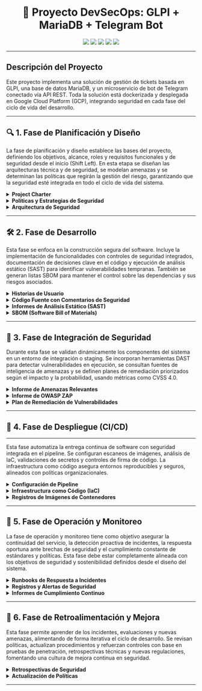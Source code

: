 
<h1 align="center">🔐 Proyecto DevSecOps: GLPI + MariaDB + Telegram Bot</h1>

<p align="center">
  <img src="https://img.shields.io/badge/Status-En%20Desarrollo-lightgrey" />
  <img src="https://img.shields.io/badge/Security-DevSecOps-blue" />
  <img src="https://img.shields.io/badge/GLPI-v10.0.18-green" />
  <img src="https://img.shields.io/badge/Bot-Telegram-lightgrey" />
  <img src="https://img.shields.io/badge/CI/CD-GitHub-orange" />
</p>

---

## Descripción del Proyecto

Este proyecto implementa una solución de gestión de tickets basada en GLPI, una base de datos MariaDB, y un microservicio de bot de Telegram conectado vía API REST. Toda la solución está dockerizada y desplegada en Google Cloud Platform (GCP), integrando seguridad en cada fase del ciclo de vida del desarrollo.

---

## 🔍 1. Fase de Planificación y Diseño

La fase de planificación y diseño establece las bases del proyecto, definiendo los objetivos, alcance, roles y requisitos funcionales y de seguridad desde el inicio (Shift Left). En esta etapa se diseñan las arquitecturas técnica y de seguridad, se modelan amenazas y se determinan las políticas que regirán la gestión del riesgo, garantizando que la seguridad esté integrada en todo el ciclo de vida del sistema.

<details>
<summary><b>Project Charter</b></summary>


## 1. Objetivos
  ### Objetivo General

    Desplegar una plataforma de gestión de soporte basada en GLPI (v10.0.18) en una instancia de GCP, conectada a una base de datos MariaDB y a un microservicio de bot de Telegram que permita consultar tickets.

  ### Objetivos Especificos

    1. Implementar un entorno contenerizado con Docker y Docker Compose pra la aplicaión.
    2. Permitir que los usuarios consulten casos mediante el chatbot y reciban asistencia automática a través de la conexión con GLPI.
    3. Asegurar el entorno con mecanismos de control de acceso robustos, desde el diseño del sistema.

## 2. Roles del Proyecto

  - **Desarrollador Backend**: Encargado de la lógica del chatbot, conexión con GLPI y control de la base de datos.
  - **Ingeniero DevOps**: Responsable de contenerización con Docker, integración y despliegue.
  - **Especialista en Seguridad**: Garantiza el cumplimiento de requisitos de seguridad (autenticación, cifrado, control de acceso).

## 3. Alcance del Proyecto

### 3.1 Sí incluye:

  - Despliegue mediante Docker Compose.
  - Instalación automática desde el repositorio oficial de GLPI.
  - Integración con bot de Telegram como interfaz de consulta.
  - Proceso automatizado mediante CI/CD en GitHub Actions.
  - Seguridad y buenas prácticas DevSecOps incluidas.
  - Seguridad básica (tokens, firewalls, control de acceso).

### 3.2 No incluye:

  - Escalado automático a múltiples instancias.
  - Integración con plataformas diferentes a Telegram.
  - Soporte para múltiples idiomas del bot (fase futura).

### 3.3 Métricas de Éxito

  - 100% de los casos creados por Telegram se reflejan correctamente en GLPI.
  - Tiempo promedio de respuesta del bot < 2 segundos.
  - Tasa de error del chatbot < 5% en generación de tickets.
  - Implementación sin vulnerabilidades críticas detectadas (según escaneo de seguridad).
  - Accesos no autorizados bloqueados en ambiente de prueba (según logs de firewall).

## 4. Requisitos de Seguridad (Shift Left)

### 4.1 Desde el diseño:

  - Validación de entrada/salida entre bot y GLPI.
  - Comunicación cifrada (uso de tokens).

### 4.2 Durante el desarrollo:

  - Análisis de dependencias con herramientas como Trivy o Snyk.
  - Analsis con Docker Scode.
  - Revisión de código (linters, escáneres de vulnerabilidades).

### 4.3 Antes del despliegue:

  - Auditoría de roles y accesos. Usuarios y Tokens Agregar Tabla 
  - Políticas de red seguras (puertos mínimos abiertos). Firewall de Google Cloud Plattform 
  Agregar evidencia
  
### 4.4 En ejecución:

  - Monitoreo con alertas de acceso sospechoso. (Monitoreo de Firewall GCP)


</details>
<details>
<summary><b>Politicas y Estrategias de Seguridad</b></summary>

## Políticas de seguridad aplicables


Con el fin de garantizar los principios de seguridad (Confidencialidad, Integridad y Disponibilidad) sobre toda la solución, se adoptan un conjunto de normas y buenas prácticas recomendadas a nivel internacional.


### 1. ISO/IEC 27001:2022 – Sistema de Gestión de Seguridad de la Información (SGSI)

Marco que incluye requisitos relacionados con el análisis de riesgos, control de accesos y seguridad desde el inicio (Integración y despliegue continuo).

#### Controles técnicos del anexo A:


1. **A 14.3 Gestión de la seguridad en los ciclos de vida de los sistemas de información**  
   - **Aplicable a:** Control de versiones de código fuente de GLPI  
   - **Recomendación:** Documentar cambios del código a través de GitHub.

2. **A 14.2 – Desarrollo seguro de aplicaciones**  
   - **Aplicable a:** Código fuente de GLPI, API Rest y ChatBot.  
   - **Recomendación:** Validación del código fuente, librerías y dependencias a través de xxxx (Sonar, Snyk).


### 2. ISO/IEC 27005:2018 Gestión de riesgos

Marco metodológico para la identificación, análisis y tratamiento de riesgos. Se aplica en conjunto con Magerit.


### 3. MAGERIT – Metodología de Análisis y gestión de riesgos de los sistemas de información

Metodología española que incluye la identificación de activos, amenazas, vulnerabilidades, evaluación, tratamiento y seguimiento de riesgos.

---

## Metodología seleccionada: MAGERIT

MAGERIT (Metodología de Análisis y Gestión de Riesgos de los Sistemas de Información) se utiliza para estructurar el análisis de riesgos mediante la identificación de activos, amenazas e impactos.

De acuerdo con esta metodología se detallan las fases de la gestión de riesgos:

---

## 1. Identificación de Activos

### 1.1 Inventario de Activos
<div align="center">

| Nombre de Activo       | Tipo de Activo   | Descripción                          |
|------------------------|------------------|--------------------------------------|
| GLPI                   | Aplicación       | Sistema de gestión de tickets        |
| Base de datos MariaDB  | Datos/Información| Base de datos de GLPI                |
| Google Cloud           | Infraestructura  | Nube pública                         |
| Contenedores Docker    | Plataforma       | Entorno de ejecución contenerizado   |
| API REST               | Servicio         | Integración con servicios externos   |
| ChatBot                | Aplicación       | Aplicación para comunicación         |

</div>

### 1.2 Valoración de Activos

### GLPI

<div align="center">

| Impacto / Principio   | Confidencialidad | Integridad | Disponibilidad |
|-----------------------|------------------|------------|----------------|
| Económico             | Media            | Alta       | Alta           |
| Legal y regulatorio   | Alta             | Alta       | Media          |
| Reputacional          | Media            | Alta       | Alta           |
| Operacional           | Media            | Alta       | Alta           |

</div>

### Base de Datos MariaDB

(Idéntica valoración que GLPI)

### Google Cloud

<div align="center">

| Impacto / Principio   | Confidencialidad | Integridad | Disponibilidad |
|-----------------------|------------------|------------|----------------|
| Económico             | Media            | Alta       | Alta           |
| Legal y regulatorio   | Media            | Alta       | Media          |
| Reputacional          | Media            | Alta       | Alta           |
| Operacional           | Media            | Alta       | Alta           |

</div>

### Contenedores Docker

<div align="center">

| Impacto / Principio   | Confidencialidad | Integridad | Disponibilidad |
|-----------------------|------------------|------------|----------------|
| Económico             | Media            | Alta       | Alta           |
| Legal y regulatorio   | Bajo             | Media      | Media          |
| Reputacional          | Media            | Media      | Alta           |
| Operacional           | Media            | Alta       | Alta           |

</div>

### API REST

<div align="center">

| Impacto / Principio   | Confidencialidad | Integridad | Disponibilidad |
|-----------------------|------------------|------------|----------------|
| Económico             | Media            | Media      | Media          |
| Legal y regulatorio   | Alta             | Alta       | Media          |
| Reputacional          | Media            | Media      | Media          |
| Operacional           | Media            | Alta       | Alta           |

</div>

### ChatBot

<div align="center">

| Impacto / Principio   | Confidencialidad | Integridad | Disponibilidad |
|-----------------------|------------------|------------|----------------|
| Económico             | Bajo             | Media      | Bajo           |
| Legal y regulatorio   | Media            | Media      | Bajo           |
| Reputacional          | Media            | Media      | Bajo           |
| Operacional           | Media            | Media      | Bajo           |

</div>

---

## 2. Identificación y Evaluación de Riesgos

### 2.1 Identificación de Riesgos y Vulnerabilidades

<div align="center">

| Amenaza              | Activo Afectado     | Vulnerabilidad                           |
|----------------------|---------------------|-------------------------------------------|
| Acceso no autorizado | GLPI                | Ausencia de doble factor de autenticación |
| Pérdida de datos     | Base de datos MariaDB | Fallo de configuración o backup         |
| Fallo de contenedores| Contenedores Docker | Omisión de políticas de reinicio          |
| Fuga de datos        | API REST            | Ausencia de cifrado                       |
| Respuestas incorrectas| ChatBot            | Configuración o entrenamiento incorrecto  |

</div>

### 2.2 Valoración de Riesgos

<div align="center">

| Amenaza              | Activo Afectado     | Probabilidad | Impacto | Riesgo |
|----------------------|---------------------|--------------|---------|--------|
| Acceso no autorizado | GLPI                | Alta         | Alto    | Alto   |
| Pérdida de datos     | MariaDB             | Media        | Alto    | Alto   |
| Fallo de contenedores| Docker              | Media        | Medio   | Medio  |
| Fuga de datos        | API REST            | Alta         | Medio   | Alto   |
| Respuestas incorrectas| ChatBot            | Baja         | Medio   | Bajo   |

</div>

---

## 3. Planes de Tratamiento

Periodo de aplicación: **3 semanas por riesgo**

<div align="center">

| Riesgo                 | Plan de Acción - Mitigación                                                                 |
|------------------------|---------------------------------------------------------------------------------------------|
| Acceso no autorizado   | Implementación de MFA, validación de matriz de perfilamiento y monitoreo                   |
| Pérdida de datos       | Configuración de backups automáticos                                                       |
| Fallo de contenedores  | Políticas de reinicio en docker-compose (`restart: always`)                               |
| Fuga de datos          | Implementación de cifrado y validación de entradas                                          |
| Respuestas incorrectas | Supervisión de la configuración del ChatBot                                                 |

</div>

---

## 4. Seguimiento y Monitoreo

### 4.1 Revisión Trimestral de Planes de Acción

  **Responsables y Acciones:**

  - **Especialista en Seguridad**: Evaluar la eficacia de los controles.
  - **Project Manager**: Supervisar cumplimiento de los plazos.
  - **Equipo Técnico (DevOps y BackEnd)**: Aplicar controles, documentar evidencias.

  **Actividades Trimestrales:**

  - Revisión de riesgos activos.
  - Análisis de desviaciones respecto al plan.
  - Documentar nuevas acciones si los planes no son efectivos.

  **Resultados Trimestrales:**

  - Informe de plan de tratamiento de riesgos.
  - Informe de valoración de activos.

---

## 5. Roles y Responsabilidades

### Project Manager

- Seguimiento de los planes y cumplimiento de plazos.
- Facilitar la comunicación técnica.

### Desarrollador Backend

- Aplicar buenas prácticas de desarrollo seguro.
- Validar autenticación y controles de acceso.

### Ingeniero DevOps

- Asegurar integración y despliegue continuo.
- Garantizar ejecución consistente y resistente a fallos de contenedores.


### Especialista en Seguridad

- Acompañar el proceso de gestión de riesgos.
- Supervisar implementación de controles.
- Comunicar recomendaciones de seguridad al equipo técnico.

---

</details>
<details>
<summary><b>Arquitectura de Seguridad</b></summary>

## Arquitectura de alto nivel

  ![Arquitectura de Alto Nivel](./images/Alto_Nivel.png)

  Este diagrama muestra la arquitectura de alto nivel para desplegar GLPI en Google Cloud: sobre una máquina virtual Linux/Ubuntu (dentro de Google Cloud) corre Docker, que levanta tres contenedores principales: el de GLPI (la aplicación web), el de MySQL (la base de datos) y el del bot (un servicio que consume la API REST de GLPI). El usuario accede desde Internet, atraviesa un firewall y se conecta al contenedor de GLPI; este a su vez lee y escribe datos en la base de datos MySQL y ofrece servicios REST que el bot utiliza para crear y gestionar tickets automáticamente.

## Diagrama de Despliegue

  ![Diagrama de Despliegue ](./images/Despliegue.png)
  

  

</details>

---

## 🛠️ 2. Fase de Desarrollo

Esta fase se enfoca en la construcción segura del software. Incluye la implementación de funcionalidades con controles de seguridad integrados, documentación de decisiones clave en el código y ejecución de análisis estático (SAST) para identificar vulnerabilidades tempranas. También se generan listas SBOM para mantener el control sobre las dependencias y sus riesgos asociados.

<details>
<summary><b>Historias de Usuario</b></summary>

## 1. Inicio de sesión seguro en GLPI

**Como** usuario del sistema GLPI,
**quiero** iniciar sesión mediante autenticación de dos factores (MFA),
**para** prevenir accesos no autorizados aunque se filtre mi contraseña.

**Criterios de aceptación:**

* El sistema GLPI debe ofrecer MFA (correo, app de autenticación o SMS).
* Contraseñas con complejidad mínima (mayúsculas, símbolos, longitud >12).
* Bloqueo de sesión tras 5 intentos fallidos.

---

## 2. Envío de tickets por chatbot con entrada segura

**Como** usuario que interactúa desde Telegram,
**quiero** enviar solicitudes a través del chatbot,
**para** crear tickets en GLPI sin comprometer el sistema.

**Criterios de aceptación:**

* El bot debe sanitizar todos los mensajes antes de enviarlos a GLPI.
* Validación de formato y longitud de entrada.
* Logs de entradas rechazadas por motivos de seguridad.

---

## 3. Autenticación del chatbot con GLPI

**Como** desarrollador,
**quiero** que el microservicio del bot se autentique mediante una API Key única,
**para** evitar accesos no autorizados al sistema GLPI.

**Criterios de aceptación:**

* La API Key debe guardarse en variables de entorno, no en el código fuente.
* Validación del token en cada solicitud del bot a GLPI.
* Rotación periódica de claves.

---

## 4. Seguridad en la conexión a la base de datos

**Como** administrador de infraestructura,
**quiero** que GLPI se conecte de forma cifrada a la base de datos MariaDB,
**para** proteger los datos en tránsito en GCP.

**Criterios de aceptación:**

* Conexión TLS habilitada entre GLPI y MariaDB.
* Usuario de base de datos con permisos mínimos.
* Contraseñas almacenadas cifradas en secretos de GCP o archivos `.env`.

---

## 5. Despliegue seguro de microservicios

**Como** DevOps,
**quiero** desplegar el chatbot como contenedor con imágenes verificadas,
**para** garantizar que no contienen software malicioso.

**Criterios de aceptación:**

* Imagen escaneada con herramientas como Trivy o Syft.
* Uso de imágenes oficiales o minimalistas (ej: `python:slim`, `node:alpine`).
* Registro de imagen firmado digitalmente (opcional: Sigstore/Docker Content Trust).

---

## 6. Monitoreo de actividades sospechosas

**Como** analista de seguridad,
**quiero** monitorear interacciones anómalas entre el bot y GLPI,
**para** detectar posibles ataques de fuerza bruta o abuso del sistema.

**Criterios de aceptación:**

* Registro de eventos inusuales (p. ej. muchos tickets en poco tiempo).
* Alertas ante entradas no válidas repetidas.
* Revisión manual de logs mediante Cloud Logging de GCP.

---

## 7. Control de acceso al microservicio

**Como** administrador de red,
**quiero** que el chatbot solo se comunique con GLPI a través de una red interna en GCP,
**para** reducir la superficie de ataque.

**Criterios de aceptación:**

* El bot debe desplegarse en la misma VPC que GLPI.
* Puertos de acceso al backend cerrados a Internet.
* Firewall y reglas IAM controladas por etiqueta o servicio.

---

## 8. Cumplimiento de privacidad y confidencialidad

**Como** oficial de cumplimiento,
**quiero** asegurarme de que los datos personales manejados por el bot (nombres, emails, mensajes) estén protegidos,
**para** cumplir con regulaciones como la Ley de Protección de Datos Personales.

**Criterios de aceptación:**

* Ningún dato personal se guarda en texto plano fuera de la base de datos.
* Cifrado en tránsito y en reposo.
* Accesos auditables y trazables en GCP.

---

## 9. Validación del origen de mensajes del bot

**Como** ingeniero de seguridad,
**quiero** validar que los mensajes recibidos por el bot provienen de WhatsApp/Teams autenticados,
**para** evitar suplantaciones o ataques tipo spoofing.

**Criterios de aceptación:**

* Validación del `webhook signature` o `token de verificación` según el proveedor.
* Rechazo de mensajes sin cabeceras válidas.

---

</details>
<details>
<summary><b>Código Fuente con Comentarios de Seguridad</b></summary>

Se realizó una revisión exhaustiva del código fuente del proyecto, incorporando anotaciones de seguridad directamente en los archivos Dockerfile, archivos .env y el flujo de CI/CD. Estas anotaciones explican decisiones críticas relacionadas con la protección de credenciales, la reducción de la superficie de ataque, el uso seguro de variables de entorno y buenas prácticas en la construcción de contenedores. El objetivo es fortalecer la postura de seguridad desde la fase de construcción y despliegue.

**Link de consulta del informe:** [Clic aquí](https://github.com/jaiderospina/DevSecOps2025/blob/main/ExamenFinal/GRUPO2/Documentaci%C3%B3n/Reportes/Anotaciones%20de%20Seguridad.md)

</details>
<details>
<summary><b>Informes de Análisis Estático (SAST)</b></summary>

## 1. Análisis con SNYK

**COLOCAR CONTENIDO AQUÍ**

## 2. Análisis de Imagenes con Docker Scode

- **GLPI-APP Informe:** [Clic aquí](https://github.com/jaiderospina/DevSecOps2025/blob/main/ExamenFinal/GRUPO2/Documentaci%C3%B3n/Reportes/glpi-app.md)

- **GLPI-BOT Informe:** [Clic aquí](https://github.com/jaiderospina/DevSecOps2025/blob/main/ExamenFinal/GRUPO2/Documentaci%C3%B3n/Reportes/glpi-db.md)

- **GLPI-DB Informe:** [Clic aquí](https://github.com/jaiderospina/DevSecOps2025/blob/main/ExamenFinal/GRUPO2/Documentaci%C3%B3n/Reportes/glpi-bot.md)

### 2.1 Priorización de Vulnerabilidades

Con base en los reportes generados por Docker Scout, se identificaron las siguientes vulnerabilidades en las imágenes utilizadas:

<div align="center">

| Imagen           | Críticas | Altas | Medias | Bajas |
|------------------|----------|-------|--------|-------|
| `glpi-db`        | 4        | 35    | 24     | 9     |
| `glpi-app`       | 0        | 3     | 16     | 27    |
| `glpi-bot`       | 0        | 1     | 1      | 29    |

</div>

Las vulnerabilidades fueron priorizadas según los siguientes criterios:

  - **Impacto en la disponibilidad**:  
    - `glpi-bot`: `CVE-2024-47874` permite un ataque DoS mediante consumo de memoria ilimitado en formularios, afectando directamente la disponibilidad del chatbot.

  - **Impacto en la confidencialidad de datos**:  
    - `glpi-app`: `CVE-2023-50782` en la librería `cryptography` puede permitir el descifrado de mensajes TLS, afectando la confidencialidad del sistema GLPI.

  - **Exposición externa**:  
    - Los contenedores `glpi-app` y `glpi-bot` exponen servicios HTTP/HTTPS, por lo que las vulnerabilidades con vector de ataque remoto (`AV:N`) son especialmente críticas.

  - **Alta puntuación CVSS 4.0, CVSS 3.1**:  
    - Se identificaron múltiples vulnerabilidades con puntuaciones CVSS ≥ 8.7 en `glpi-db` y `glpi-bot`.

### 2.2 Plan remediación

  1. **`glpi-db`**: actualizar imagen base ≥ `1.23.8`.
  2. **`glpi-app`**: actualizar dependencias `cryptography` y `pyjwt`.
  3. **`glpi-bot`**: mitigar DoS actualizando `Starlette` a `>=0.40.0`.

---

## 2.3 Integración de Seguridad en el Pipeline DevSecOps

### 2.3.1 Recomendado:

- Integrar  **Scout CLI** en el pipeline CI/CD para escanear las imágenes Docker en cada `build`.
- Configurar el pipeline para **bloquear despliegues** con CVSS ≥ 7.0 no mitigadas.
- Añadir escaneo SAST con herramientas como `SonarQube`, `Bandit` o `Semgrep`.

### 2.3.2 Estrategias de Remediación

  - **Actualización de dependencias vulnerables**:
    - `cryptography` ≥ `42.0.0`
    - `pyjwt` ≥ `2.4.0`
    - `starlette` ≥ `0.40.0`
    - Imagen base ≥ `1.23.8` en `glpi-db`

  - **Mejoras de seguridad en Docker**:
    - Minimizar superficie de ataque utilizando imágenes ligeras como `alpine`.
    - Eliminar herramientas y paquetes innecesarios del `Dockerfile`.
    - Aplicar buenas prácticas de configuración en `Docker Compose` y redes.

  - **Segmentación y control de acceso**:
    - Restringir el acceso al contenedor `glpi-db` solo a IPs internas.
    - Usar variables de entorno seguras y cifradas para contraseñas.


</details>
<details>
<summary><b>SBOM (Software Bill of Materials)</b></summary>

**COLOCAR CONTENIDO AQUÍ**
### Inventario de librerias, dependencia esternas
### Vulnerabilidades conocidas (Usar documentacion de GLPI)
</details>

---

## 🔄 3. Fase de Integración de Seguridad

Durante esta fase se validan dinámicamente los componentes del sistema en un entorno de integración o staging. Se incorporan herramientas DAST para detectar vulnerabilidades en ejecución, se consultan fuentes de inteligencia de amenazas y se definen planes de remediación priorizados según el impacto y la probabilidad, usando métricas como CVSS 4.0.

<details>
<summary><b>Informe de Amenazas Relevantes </b></summary>


A continuación, se relaciona el informe sobre amenazas de ataques similares en la industria. En particular, la vulnerabilidad de **Broken Authentication**, documentada en el informe [OWASP API Top 10 – API2:2023](https://owasp.org/API-Security/editions/2023/en/0xa2-broken-authentication/), donde ejemplifica cómo configuraciones inadecuadas pueden permitir accesos no autorizados y explotación de bots conectados vía API REST.

**Link de consulta del informe:** [Clic aquí](https://github.com/jaiderospina/DevSecOps2025/blob/main/ExamenFinal/GRUPO2/Documentaci%C3%B3n/Reportes/Threat%20Intelligence%20Reports.md)

</details>
<details>
<summary><b>Informe de OWASP ZAP</b></summary>

**COLOCAR CONTENIDO AQUÍ**

</details>
<details>
<summary><b>Plan de Remediación de Vulnerabilidades</b></summary>


A continuación, se relacionan las vulnerabilidades más altas en el proyecto GLPI 10.8.18 (PHP) y sobre las cuáles se elabora el cronograma para la remediación:


## 1. Resumen de vulnerabilidades detectadas

| Tipo de Vulnerabilidad         | CWE      | Prioridad | Descripción breve                                                         |
|-------------------------------|----------|-----------|----------------------------------------------------------------------------|
| Cross-site Scripting (XSS)    | CWE-79   | 854       | Inyección de scripts que se ejecutan en el navegador del usuario.         |
| Path Transversal                | CWE-23   | 803       | Acceso a archivos fuera del directorio permitido.                         |
| Regular Expression DoS (ReDoS)| CWE-400  | 801       | Uso de expresiones regulares costosas en CPU ante entrada maliciosa.     |


## 2. Priorización de riesgos

Se categoriza la criticidad basada en el puntaje de prioridad:

- 🔴 **Alta Prioridad (Urgente)**: ≥ 850  
- 🟠 **Media Prioridad (Próxima iteración)**: 800 – 849  
- 🟢 **Baja Prioridad (Programar)**: < 800 _(No aplican en este caso para las vulnerabilidades priorizadas)_


## 3. Cronograma de Corrección

| Vulnerabilidad                | Prioridad | Tiempo Estimado de Remediación | Fecha Límite Propuesta     |
|------------------------------|-----------|-------------------------------|-----------------------------|
| Cross-site Scripting (XSS)   | 854       | 1–3 días                       | Dentro de la primera semana |
| Path Traversal               | 803       | 3–5 días                       | Semana 2                    |
| Regular Expression DoS       | 801       | 5–7 días                       | Semana 2–3                  |



## 4. Plan de acción por vulnerabilidad

### ✅ Cross-site Scripting (XSS) – CWE-79

- **Acción correctiva**:
  - Escapar o sanear toda salida de datos del usuario.
  - Validar entradas HTML y deshabilitar ejecución de código dinámico no controlado.

### ✅ Path Transversal – CWE-23

- **Acción correctiva**:
  - Validar y normalizar rutas de archivos (`realpath`, validaciones manuales).
  - Restringir acceso a directorios permitidos únicamente.


### ✅ Regular Expression DoS (ReDoS) – CWE-400

- **Acción correctiva**:
  - Evitar patrones regex con retroceso excesivo.
  - Limitar longitud de entrada y usar expresiones eficientes.


Con este plan se busca garantizar la mitigación oportuna de las vulnerabilidades más críticas, minimizando el riesgo para la integridad y seguridad del proyecto (Principalmente en código PHP de GLPI).


</details>

---

## 🚀 4. Fase de Despliegue (CI/CD)

---

Esta fase automatiza la entrega continua de software con seguridad integrada en el pipeline. Se configuran escaneos de imágenes, análisis de IaC, validaciones de secretos y controles de firma de código. La infraestructura como código asegura entornos reproducibles y seguros, alineados con políticas organizacionales.

<details>
<summary><b>Configuración de Pipeline</b></summary>

Existe un flujo de CI/CD basado en GitHub Actions. Este pipeline está definido en el directorio .github/workflows/ci-cd.yml.

- Se activa al hacer push en la rama master y ejecuta los siguientes JOB

    - **build-and-push:**

      - Clona el repositorio
      - Define una variable IMAGE_DATE con la fecha actual
      - Inicia sesión en Docker Hub
      - Construye y sube las imágenes Docker de:

        - glpi-app
        - glpi-db
        - glpi-bot

      Cada imagen recibe dos etiquetas: :YYYYMMDD y :latest

    - **deploy (depende de build-and-push):**
      - Autentica en GCP con credenciales de servicio
      - Instala el SDK de gcloud
      - Se conecta por SSH a la instancia especificada
      - Dentro de la VM, detiene los contenedores actuales, actualiza las imágenes y levanta los servicios con Docker Compose

---

</details>
<details>
<summary><b>Infraestructura como Código (IaC)</b></summary>

---

  El proyecto usa Docker Compose como “Infraestructura” local
  La verdadera “infraestructura” que define el repositorio es el propio docker-compose.yml (en la raíz), que especifica:

   - glpi-db (MariaDB)
   - glpi-app (contenedor PHP-FPM + Nginx)
   - glpi-bot (contenedor Python + Ngrok)
  
  Ese docker-compose.yml funciona como un equivalente “IaC” a nivel de orquestación de contenedores. Esta configuración (versionada en Git) asegura entornos reproducibles: quien clone el repo y ejecute docker-compose up -d obtiene el mismo resultado.

---

</details>
<details>
<summary><b>Registros de Imágenes de Contenedores</b></summary>
  
---

  En glpiDevSecOps se sigue este patrón:

  **Destino: Google Container Registry (GCR):**
  
  - Cada vez que GitHub Actions construye una imagen (glpi-app o glpi-bot), la etiqueta como:

```bash  
  gcr.io/<GCP_PROJECT_ID>/glpi-app:<GIT_SHA>
  gcr.io/<GCP_PROJECT_ID>/glpi-bot:<GIT_SHA>
 ```

  - Esa misma ruta aparece en los pasos de “push”:

 ```bash  
  docker push gcr.io/${{ secrets.GCP_PROJECT_ID }}/glpi-app:${{ github.sha }}
  docker push gcr.io/${{ secrets.GCP_PROJECT_ID }}/glpi-bot:${{ github.sha }}
 ```

  ***redenciales para autenticarse**

  - En los Secrets de GitHub se guarda la llave de servicio de GCP (GCP_SA_KEY) y se hace un login tipo:

```bash  
    echo "${{ secrets.GCP_SA_KEY }}" | docker login -u _json_key --password-stdin https://gcr.io
```
  Así, el runner puede realizar el docker push sin problemas de permisos.

  **Trazabilidad en versiones**

  Al usar ${{ github.sha }}, cada push de imagen corresponde exactamente a un commit específico.
  En producción, cuando el pipeline hace “docker pull” y levanta el contenedor.

---

</details>

---

## 📡 5. Fase de Operación y Monitoreo

La fase de operación y monitoreo tiene como objetivo asegurar la continuidad del servicio, la detección proactiva de incidentes, la respuesta oportuna ante brechas de seguridad y el cumplimiento constante de estándares y políticas. Esta fase debe estar completamente alineada con los objetivos de seguridad y sostenibilidad definidos desde el diseño del sistema.

<details>
<summary><b>Runbooks de Respuesta a Incidentes</b></summary>

---

Documentos operativos que describen paso a paso cómo actuar frente a distintos escenarios de riesgo, con el objetivo de minimizar el impacto y restaurar los servicios rápidamente.

## Ejemplos incluidos:

### Contención de ransomware en contenedores Docker:
- Aislar el contenedor afectado del resto de la red (`docker network disconnect` o reglas de firewall).
- Detener el servicio mediante `docker stop`.
- Ejecutar verificación de integridad del volumen con checksums.
- Restaurar desde una copia de seguridad verificada.
- Notificar al equipo de seguridad.

### Fallo en la conexión del chatbot con GLPI:
- Verificar logs de errores del bot (`docker logs bot_service`).
- Validar conectividad entre servicios internos (`docker exec` + `curl`).
- Reiniciar servicios de backend si aplica.
- Registrar la incidencia en el historial del sistema.

### Acceso sospechoso desde IP no autorizada:
- Generar alerta en el sistema SIEM.
- Ejecutar bloqueo de IP en el firewall del contenedor o del host.
- Revisar logs de auditoría.
- Notificar al responsable de seguridad para evaluación forense.

---

</details>
<details>
<summary><b>Registros y Alertas de Seguridad</b></summary>

---

Implementación de un sistema de monitoreo continuo mediante herramientas SIEM que permitan recopilar, visualizar y analizar eventos del entorno en tiempo real.

## Elementos configurados:

- **SIEM**: Splunk o ELK Stack

### Logs capturados:
- Eventos de acceso y autenticación (chatbot, GLPI, MySQL).
- Errores de servicios en contenedores Docker.
- Actividad inusual del bot (mensajes no reconocidos, errores de conexión).
- Cambios en archivos de configuración.

### Alertas automatizadas:
- Múltiples intentos fallidos de login.
- Acceso fuera de horario laboral.
- Generación de tickets con palabras clave críticas (e.g., “urgente”, “fallo masivo”).
- Escaladas de permisos o cambios en roles.

---

</details>
<details>
<summary><b>Informes de Cumplimiento Continuo</b></summary>

---

Mecanismo automatizado de verificación de cumplimiento con estándares de seguridad, utilizando herramientas que auditan la configuración del sistema periódicamente.

## Herramientas sugeridas:
- **Chef InSpec**: para verificar que las configuraciones cumplen políticas definidas (cifrado, autenticación, puertos abiertos).
- **OpenSCAP** o **ComplianceAsCode**: para auditorías más detalladas.

## Ejemplos de validaciones:
- Verificar que todas las conexiones a GLPI usen **HTTPS**.
- Confirmar que solo puertos necesarios estén abiertos en cada contenedor.
- Validar que los tokens **JWT** tengan expiración y cifrado fuerte.
- Asegurar que los **backups** estén en ubicación segura y sean verificables.
- Revisión automática de roles definidos en GLPI contra una plantilla aprobada.

</details>

---

## 🔁 6. Fase de Retroalimentación y Mejora

Esta fase permite aprender de los incidentes, evaluaciones y nuevas amenazas, alimentando de forma iterativa el ciclo de desarrollo. Se revisan políticas, actualizan procedimientos y refuerzan controles con base en pruebas de penetración, retrospectivas técnicas y nuevas regulaciones, fomentando una cultura de mejora continua en seguridad.

<details>
<summary><b>Retrospectivas de Seguridad</b></summary>


Analizar eventos de seguridad y vulnerabilidades identificadas durante el ciclo de vida del sistema, con el fin de implementar mejoras continuas en la protección de los activos del proyecto.

**Lecciones Aprendidas:**

| Evento | Descripción | Causa Raíz | Medidas Correctivas | Estado |
|--------|-------------|------------|----------------------|--------|
| Intento de acceso no autorizado al microservicio del bot | Se detectaron múltiples solicitudes no autenticadas hacia la API del bot. | Endpoint expuesto sin autenticación. | Implementación de validación JWT y lista blanca de IPs. | Aplicado |
| Vulnerabilidades en imágenes de Docker (Snyk) | Snyk detectó dependencias con vulnerabilidades críticas (OpenSSL, libc). | Uso de imágenes base no actualizadas. | Cambio a imágenes oficiales y escaneo en cada build. | Aplicado |
| Exposición de datos sensibles | Snyk alertó sobre credenciales y datos personales en archivos `.env`. | Manejo inseguro de secretos. | Migración a GCP Secret Manager y auditoría de uso de datos personales. | Aplicado |

**Herramientas Usadas:**
- **Snyk**: Escaneo de vulnerabilidades en contenedores y dependencias.
- **GitLab CI/CD**: Automatización del análisis de seguridad en el pipeline.
- **Google Cloud Operations**: Monitoreo y logging de eventos de seguridad.


</details>
<details>
<summary><b>Actualización de Políticas</b></summary>


Asegurar que las políticas del proyecto se mantengan actualizadas con respecto a normativas locales, mejores prácticas y aprendizajes del proceso.

| Documento | Versión Anterior | Cambio Realizado | Fecha | Responsable |
|-----------|------------------|------------------|-------|-------------|
| Política de Tratamiento de Datos Personales | v1.0 | Incorporación de principios y deberes establecidos por la **Ley 1581 de 2012**. | 2025-05-18 | Oficial de Protección de Datos |
| Política de Gestión de Secretos | v1.2 | Integración con GCP Secret Manager y rotación periódica. | 2025-05-15 | Equipo DevSecOps |
| Protocolo de Respuesta a Incidentes | v0.9 | Inclusión de ruta de notificación para incidentes que involucren datos personales. | 2025-05-25 | CISO |
| Política de Control de Acceso | v1.0 | Aplicación de autenticación basada en roles y mínimos privilegios. | 2025-05-20 | Seguridad Aplicada |

**Normativas y Buenas Prácticas Consideradas:**
- **Ley 1581 de 2012** – Protección de Datos Personales (Colombia).
- **Reglamento GDPR (UE)** – Aplicado en principios comunes de protección de datos.
- **NIST Cybersecurity Framework** – Control y respuesta ante incidentes.
- **CIS Benchmarks** – Seguridad para Docker y Google Cloud Platform.
- **OWASP Top 10 & Docker Security Cheat Sheet** – Mitigación de riesgos comunes.

</details>

---
